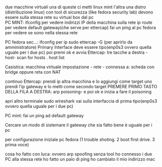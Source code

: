 due macchine virtuali una di queste ci metti linux mint l'altra una distro (distribuzione linux) 
con tool di sicurezza (like fedora security lab) devono essere sulla stessa rete su virtual box 
dal pc  
PC MINT: ifconfig per vedere indirizzi IP della macchina sulla rete 
	ip route per vedere default gateway(che serve per ettercap)
	fai un ping al pc fedora per vedere se sono nella stessa rete 



PC fedora sec…: ifconfig per ip 
		sudo ettercap -G  (per aprirlo da amministratore)
		Primary Interface deve essere tipo(enp0s3 ovvero quella uguale per i due pc)
		poi premi ok e avvia 
	Ettercap: tre tacche a destra - host- scan for hosts . host list 		


Casistica: macchina virtuale impostazione - rete - connessa a: scheda con bridge oppure reta con NAT 

continuo Ettercap: prendi ip altra macchina e lo aggiungi come target uno 
			prendi l’ip gateway e lo metti come secondo target 
PREMERE PRIMO TASTO DELLA FILA A DESTRA:
arp poisoning- e poi ok e inizia a fare il poisoning 

apri altro terminale sudo wireshark 
vai sulla interfaccia di prima  tipo(enp0s3 ovvero quella uguale per i due pc)


PC mint: fai un ping ad default gateway



Cercare un modo di sistemare il gateway che sia fatto bene è uguale per i pc  




per configurazione iniziale pc fedora (1 trouble shoting. 2 boot first drive. 3 prima voce)



cosa ho fatto con luca: ovvero arp spoofing senza tool ho connesso i due PC alla stessa rete ho fatto un paio di ping ho cambiato il mio indirizzo mac 



